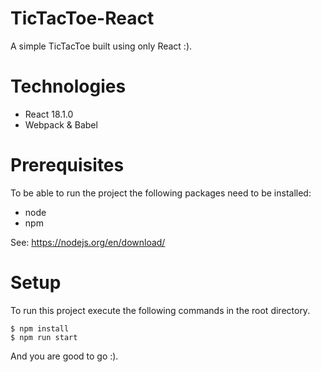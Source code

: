 # TicTacToe-React
A simple TicTacToe built using only React :).

# Technologies
* React 18.1.0
* Webpack & Babel

# Prerequisites 
To be able to run the project the following packages need to be installed:

* node 
* npm

See: https://nodejs.org/en/download/

# Setup
To run this project execute the following commands in the root directory.
```
$ npm install
$ npm run start
```
And you are good to go :).
